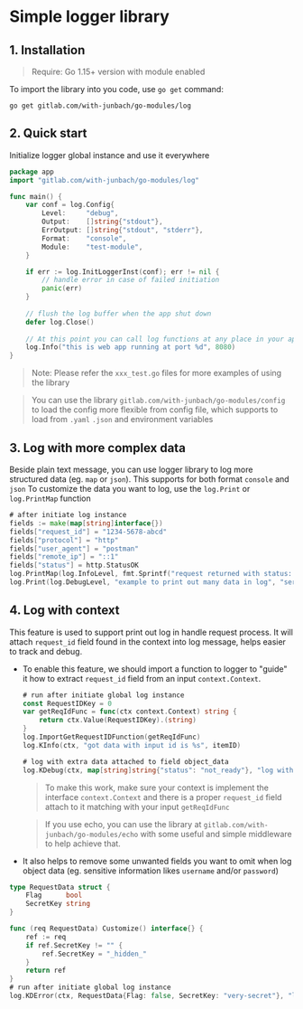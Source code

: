 # Simple logger library

## 1. Installation
> Require: Go 1.15+ version with module enabled

To import the library into you code, use `go get` command:
```shell
go get gitlab.com/with-junbach/go-modules/log
```

## 2. Quick start

Initialize logger global instance and use it everywhere
```go
package app
import "gitlab.com/with-junbach/go-modules/log"

func main() {
	var conf = log.Config{
		Level:     "debug",
		Output:    []string{"stdout"},
		ErrOutput: []string{"stdout", "stderr"},
		Format:    "console",
		Module:    "test-module",
	}

	if err := log.InitLoggerInst(conf); err != nil {
		// handle error in case of failed initiation
		panic(err)
	}
	
	// flush the log buffer when the app shut down
	defer log.Close()
	
	// At this point you can call log functions at any place in your application
	log.Info("this is web app running at port %d", 8080)
}
```

> Note: Please refer the `xxx_test.go` files for more examples of using the library

> You can use the library `gitlab.com/with-junbach/go-modules/config` to load the config more flexible from config file, which supports to load from `.yaml` `.json` and environment variables
## 3. Log with more complex data
Beside plain text message, you can use logger library to log more structured data (eg. `map` or `json`). This supports for both format `console` and `json`
To customize the data you want to log, use the `log.Print` or `log.PrintMap` function

```go
# after initiate log instance
fields := make(map[string]interface{})
fields["request_id"] = "1234-5678-abcd"
fields["protocol"] = "http"
fields["user_agent"] = "postman"
fields["remote_ip"] = "::1"
fields["status"] = http.StatusOK
log.PrintMap(log.InfoLevel, fmt.Sprintf("request returned with status: %d", fields["status"]), fields)
log.Print(log.DebugLevel, "example to print out many data in log", "server", "localhost", "port", 1313, "app_name", "awesome-web-app")
```

## 4. Log with context
This feature is used to support print out log in handle request process. It will attach `request_id` field found in the context into log message, helps easier to track and debug. 
* To enable this feature, we should import a function to logger to "guide" it how to extract `request_id` field from an input `context.Context`.
    ```go
  # run after initiate global log instance
    const RequestIDKey = 0
    var getReqIdFunc = func(ctx context.Context) string {
		return ctx.Value(RequestIDKey).(string)
	}
  log.ImportGetRequestIDFunction(getReqIdFunc)
  log.KInfo(ctx, "got data with input id is %s", itemID)
  
  # log with extra data attached to field object_data
  log.KDebug(ctx, map[string]string{"status": "not_ready"}, "log with some object")

    ```
  > To make this work, make sure your context is implement the interface `context.Context` and there is a proper `request_id` field attach to it matching with your input `getReqIdFunc`
  
  > If you use echo, you can use the library at `gitlab.com/with-junbach/go-modules/echo` with some useful and simple middleware to help achieve that.


* It also helps to remove some unwanted fields you want to omit when log object data (eg. sensitive information likes `username` and/or `password`)
```go
type RequestData struct {
	Flag      bool
	SecretKey string
}

func (req RequestData) Customize() interface{} {
	ref := req
	if ref.SecretKey != "" {
		ref.SecretKey = "_hidden_"
	}
	return ref
}
# run after initiate global log instance
log.KDError(ctx, RequestData{Flag: false, SecretKey: "very-secret"}, "log context")
```
